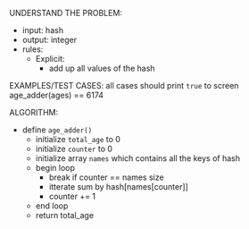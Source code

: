 UNDERSTAND THE PROBLEM:
- input: hash
- output: integer
- rules:
  - Explicit:
    - add up all values of the hash

EXAMPLES/TEST CASES: all cases should print `true` to screen
age_adder(ages) == 6174

ALGORITHM:
- define `age_adder()`
  - initialize `total_age` to 0
  - initialize `counter` to 0
  - initialize array `names` which contains all the keys of hash
  - begin loop
    - break if counter == names size
    - itterate sum by hash[names[counter]]
    - counter += 1
  - end loop
  - return total_age

